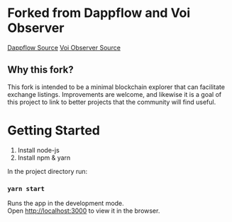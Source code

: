 # Forked from Dappflow and Voi Observer

[Dappflow Source](https://github.com/intelli-scripts/dappflow)
[Voi Observer Source](https://github.com/d13co/voi-observer)

## Why this fork?

This fork is intended to be a minimal blockchain explorer that can facilitate exchange listings.
Improvements are welcome, and likewise it is a goal of this project to link to better projects that the community will find useful.

# Getting Started

1. Install node-js
2. Install npm & yarn

In the project directory run:

### `yarn start`

Runs the app in the development mode.\
Open [http://localhost:3000](http://localhost:3000) to view it in the browser.

